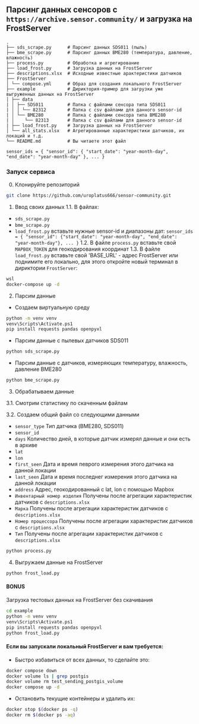 ## Парсинг данных сенсоров с `https://archive.sensor.community/` и загрузка на FrostServer


```
.
├── sds_scrape.py      # Парсинг данных SDS011 (пыль)
├── bme_scrape.py      # Парсинг данных BME280 (температура, давление, влажность)
├── process.py         # Обработка и агрегирование
├── load_frost.py      # Загрузка данных на FrostServer
├── descriptions.xlsx  # Исходные известные арактеристики датчиков
├── FrostServer
│ └── compose.yml      # Образ для создания локального FrostServer
├── example            # Дириктория-пример для загрузки уже выгруженных данных на FrostServer
│ ├── data 
| │ ├── SDS011         # Папка с файлами сенсора типа SDS011
| │ │ └── 82312        # Папка с csv файлами для данного sensor-id
| │ └── BME280         # Папка с файлами сенсора типа BME280
| │    └── 82313       # Папка с csv файлами для данного sensor-id
| ├── load_frost.py    # Загрузка данных на FrostServer
│ └── all_stats.xlsx   # Агрегированные характеристики датчиков, их локаций и т.д.
└── README.md          # Вы читаете этот файл
```
`sensor_ids = {
    "sensor_id":
        {
        "start_date": "year-month-day", "end_date": "year-month-day"
        },
    ...
}`
### Запуск сервиса
0. Клонируйте репозиторий
```bash
git clone https://github.com/uroplatus666/sensor-community.git
```
1. Ввод своих данных
1.1. В файлах:
- `sds_scrape.py`
- `bme_scrape.py`
- `load_frost.py`
вставьте нужные sensor-id и диапазоны дат:
`sensor_ids = {
    "sensor_id": {"start_date": "year-month-day", "end_date": "year-month-day"},
    ...
}`
1.2. В файле `process.py` вставьте свой `MAPBOX_TOKEN` для геокодирования координат
1.3. В файле `load_frost.py` вставьте свой 'BASE_URL' - адрес FrostServer или поднимите его локально, для этого откройте новый терминал в дириктории `FrostServer`:
```bash
wsl
docker-compose up -d
```

2. Парсим данные
- Создаем виртуальную среду
```bash
python -m venv venv
venv\Scripts\Activate.ps1
pip install requests pandas openpyxl
```
- Парсим данные с пылевых датчиков SDS011
```bash
python sds_scrape.py
```
- Парсим данные с датчиков, измеряющих температуру, влажность, давление BME280
```bash
python bme_scrape.py
```
3. Обрабатываем данные

3.1. Смотрим статистику по скаченным файлам

3.2. Создаем общий файл со следующими данными
- `sensor_type`                    Тип датчика (BME280, SDS011)
- `sensor_id`
- `days`                           Количество дней, в которые датчик измерял данные и они есть в архиве
- `lat`       
- `lon`
- `first_seen`                     Дата и время певрого измерения этого датчика на данной локации
- `last_seen`                      Дата и время последнег измерения этого датчика на данной локации
- `address`                        Адрес, геокодированный с lat, lon с помощью Mapbox
- `Инвентарный номер изделия`      Получены после агрегации характеристик датчиков с `descriptions.xlsx`
- `Марка`                          Получены после агрегации характеристик датчиков с `descriptions.xlsx`
- `Номер процессора`               Получены после агрегации характеристик датчиков с `descriptions.xlsx`
- `Тип`                            Получены после агрегации характеристик датчиков с `descriptions.xlsx`
```bash
python process.py
```
4. Выгружаем данные на FrostServer
```bash
python frost_load.py
```

#### BONUS
Загрузка тестовых данных на FrostServer без скачивания
```bash
cd example
python -m venv venv
venv\Scripts\Activate.ps1
pip install requests pandas openpyxl
python frost_load.py
```
#### Если вы запускали локальный FrostServer и вам требуется:
- Быстро избавиться от всех данных, то сделайте это:
```bash
docker compose down
docker volume ls | grep postgis
docker volume rm test_sending_postgis_volume
docker compose up -d
```
- Остановить текущие контейнеры и удалить их:
```bash
docker stop $(docker ps -q)
docker rm $(docker ps -aq)
```
